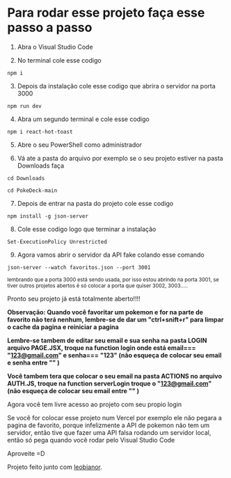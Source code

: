 # Para rodar esse projeto faça esse passo a passo

1. Abra o Visual Studio Code

2. No terminal cole esse codigo 
```
npm i
```

3. Depois da instalação cole esse codigo que abrira o servidor na porta 3000 
```
npm run dev
```
4. Abra um segundo terminal e cole esse codigo 
```
npm i react-hot-toast
```
5. Abre o seu PowerShell como administrador

6. Vá ate a pasta do arquivo por exemplo se o seu projeto estiver na pasta Downloads faça 
```
cd Downloads

cd PokeDeck-main
```
7. Depois de entrar na pasta do projeto cole esse codigo 
```
npm install -g json-server
```
8. Cole esse codigo logo que terminar a instalação 
```
Set-ExecutionPolicy Unrestricted
```
9. Agora vamos abrir o servidor da API fake colando esse comando 
```
json-server --watch favoritos.json --port 3001
```
<sub> lembrando que a porta 3000 está sendo usada, por isso estou abrindo na porta 3001, se tiver outros projetos abertos é só colocar a porta que quiser 3002, 3003..... </sub>

Pronto seu projeto já está totalmente aberto!!!!

**Observação: Quando você favoritar um pokemon e for na parte de favorito não terá nenhum, lembre-se de dar um "ctrl+snift+r" para limpar o cache da pagina e reiniciar a pagina**

**Lembre-se tambem de editar seu email e sua senha na pasta LOGIN arquivo PAGE.JSX, troque na function login onde está email=== "123@gmail.com" e senha=== "123" (não esqueça de colocar seu email e senha entre "" )**

**Você tambem tera que colocar o seu email na pasta ACTIONS no arquivo AUTH.JS, troque na function serverLogin troque o "123@gmail.com" (não esqueça de colocar seu email entre "" )**

Agora você tem livre acesso ao projeto com seu propio login

Se você for colocar esse projeto num Vercel por exemplo ele não pegara a pagina de favorito, porque infelizmente a API de pokemon não tem um servidor, então tive que fazer uma API falsa rodando um servidor local, então só pega quando você rodar pelo Visual Studio Code

Aproveite =D



Projeto feito junto com [leobianor](https://github.com/leobianor).
